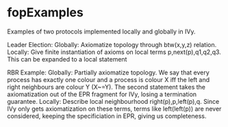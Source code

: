 # fopExamples

Examples of two protocols implemented locally and globally in IVy.

Leader Election:
  Globally: Axiomatize topology through btw(x,y,z) relation.
  Locally:  Give finite instantiation of axioms on local terms p,next(p),q1,q2,q3. This can be expanded to a local statement
 
RBR Example:
  Globally: Partially axiomatize topology. We say that every process has exactly one colour and a process is colour X iff the left and right neighbours are colour Y (X~=Y). The second statement takes the axiomatization out of the EPR fragment for IVy, losing a termination guarantee.
  Locally:  Describe local neighbourhood right(p),p,left(p),q. Since IVy only gets axiomatization on these terms, terms like left(left(p)) are never considered, keeping the specificiation in EPR, giving us completeness.
